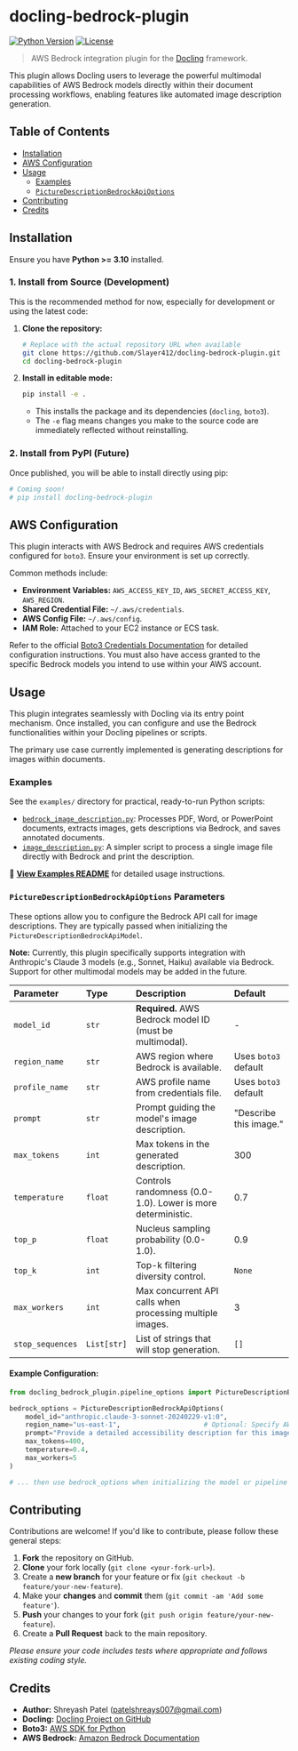 # docling-bedrock-plugin

[![Python Version](https://img.shields.io/badge/python-3.10+-blue.svg)](https://www.python.org/downloads/)
[![License](https://img.shields.io/badge/License-Apache%202.0-blue.svg)](http://www.apache.org/licenses/LICENSE-2.0)

<!-- Add PyPI badge once published -->
<!-- [![PyPI version](https://badge.fury.io/py/docling-bedrock-plugin.svg)](https://badge.fury.io/py/docling-bedrock-plugin) -->

> AWS Bedrock integration plugin for the [Docling](https://github.com/docling-project/docling) framework.

This plugin allows Docling users to leverage the powerful multimodal capabilities of AWS Bedrock models directly within their document processing workflows, enabling features like automated image description generation.

## Table of Contents

- [Installation](#installation)
- [AWS Configuration](#aws-configuration)
- [Usage](#usage)
  - [Examples](#examples)
  - [`PictureDescriptionBedrockApiOptions`](#picturedescriptionbedrockapioptions-parameters)
- [Contributing](#contributing)
- [Credits](#credits)

## Installation

Ensure you have **Python >= 3.10** installed.

### 1. Install from Source (Development)

This is the recommended method for now, especially for development or using the latest code:

1.  **Clone the repository:**

    ```bash
    # Replace with the actual repository URL when available
    git clone https://github.com/Slayer412/docling-bedrock-plugin.git
    cd docling-bedrock-plugin
    ```

2.  **Install in editable mode:**
    ```bash
    pip install -e .
    ```
    - This installs the package and its dependencies (`docling`, `boto3`).
    - The `-e` flag means changes you make to the source code are immediately reflected without reinstalling.

### 2. Install from PyPI (Future)

Once published, you will be able to install directly using pip:

```bash
# Coming soon!
# pip install docling-bedrock-plugin
```

## AWS Configuration

This plugin interacts with AWS Bedrock and requires AWS credentials configured for `boto3`. Ensure your environment is set up correctly.

Common methods include:

- **Environment Variables:** `AWS_ACCESS_KEY_ID`, `AWS_SECRET_ACCESS_KEY`, `AWS_REGION`.
- **Shared Credential File:** `~/.aws/credentials`.
- **AWS Config File:** `~/.aws/config`.
- **IAM Role:** Attached to your EC2 instance or ECS task.

Refer to the official [Boto3 Credentials Documentation](https://boto3.amazonaws.com/v1/documentation/api/latest/guide/credentials.html) for detailed configuration instructions.
You must also have access granted to the specific Bedrock models you intend to use within your AWS account.

## Usage

This plugin integrates seamlessly with Docling via its entry point mechanism. Once installed, you can configure and use the Bedrock functionalities within your Docling pipelines or scripts.

The primary use case currently implemented is generating descriptions for images within documents.

### Examples

See the `examples/` directory for practical, ready-to-run Python scripts:

- [`bedrock_image_description.py`](examples/bedrock_image_description.py): Processes PDF, Word, or PowerPoint documents, extracts images, gets descriptions via Bedrock, and saves annotated documents.
- [`image_description.py`](examples/image_description.py): A simpler script to process a single image file directly with Bedrock and print the description.

📖 **[View Examples README](examples/README.md)** for detailed usage instructions.

### `PictureDescriptionBedrockApiOptions` Parameters

These options allow you to configure the Bedrock API call for image descriptions. They are typically passed when initializing the `PictureDescriptionBedrockApiModel`.

**Note:** Currently, this plugin specifically supports integration with Anthropic's Claude 3 models (e.g., Sonnet, Haiku) available via Bedrock. Support for other multimodal models may be added in the future.

| Parameter        | Type        | Description                                                 | Default                |
| :--------------- | :---------- | :---------------------------------------------------------- | :--------------------- |
| `model_id`       | `str`       | **Required.** AWS Bedrock model ID (must be multimodal).    | -                      |
| `region_name`    | `str`       | AWS region where Bedrock is available.                      | Uses `boto3` default   |
| `profile_name`   | `str`       | AWS profile name from credentials file.                     | Uses `boto3` default   |
| `prompt`         | `str`       | Prompt guiding the model's image description.               | "Describe this image." |
| `max_tokens`     | `int`       | Max tokens in the generated description.                    | 300                    |
| `temperature`    | `float`     | Controls randomness (0.0-1.0). Lower is more deterministic. | 0.7                    |
| `top_p`          | `float`     | Nucleus sampling probability (0.0-1.0).                     | 0.9                    |
| `top_k`          | `int`       | Top-k filtering diversity control.                          | `None`                 |
| `max_workers`    | `int`       | Max concurrent API calls when processing multiple images.   | 3                      |
| `stop_sequences` | `List[str]` | List of strings that will stop generation.                  | `[]`                   |

#### Example Configuration:

```python
from docling_bedrock_plugin.pipeline_options import PictureDescriptionBedrockApiOptions

bedrock_options = PictureDescriptionBedrockApiOptions(
    model_id="anthropic.claude-3-sonnet-20240229-v1:0",
    region_name="us-east-1",                     # Optional: Specify AWS region
    prompt="Provide a detailed accessibility description for this image.",
    max_tokens=400,
    temperature=0.4,
    max_workers=5
)

# ... then use bedrock_options when initializing the model or pipeline step
```

## Contributing

Contributions are welcome! If you'd like to contribute, please follow these general steps:

1.  **Fork** the repository on GitHub.
2.  **Clone** your fork locally (`git clone <your-fork-url>`).
3.  Create a **new branch** for your feature or fix (`git checkout -b feature/your-new-feature`).
4.  Make your **changes** and **commit** them (`git commit -am 'Add some feature'`).
5.  **Push** your changes to your fork (`git push origin feature/your-new-feature`).
6.  Create a **Pull Request** back to the main repository.

_Please ensure your code includes tests where appropriate and follows existing coding style._

## Credits

- **Author:** Shreyash Patel ([patelshreays007@gmail.com](mailto:patelshreays007@gmail.com))
- **Docling:** [Docling Project on GitHub](https://github.com/docling-project/docling)
- **Boto3:** [AWS SDK for Python](https://github.com/boto/boto3)
- **AWS Bedrock:** [Amazon Bedrock Documentation](https://docs.aws.amazon.com/bedrock/)
